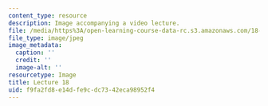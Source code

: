 ```yaml
---
content_type: resource
description: Image accompanying a video lecture.
file: /media/https%3A/open-learning-course-data-rc.s3.amazonaws.com/18-01-single-variable-calculus-fall-2006/f9fa2fd8e14dfe9cdc7342eca98952f4_lec18.jpg
file_type: image/jpeg
image_metadata:
  caption: ''
  credit: ''
  image-alt: ''
resourcetype: Image
title: Lecture 18
uid: f9fa2fd8-e14d-fe9c-dc73-42eca98952f4
---
```

